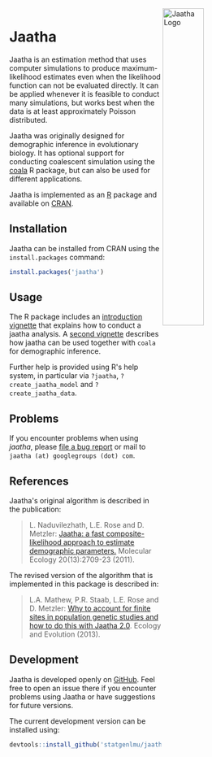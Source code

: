 
<img align="right" alt="Jaatha Logo" width="40%" height="40%" src="https://raw.githubusercontent.com/statgenlmu/jaatha/master/misc/logo.png">


Jaatha
======

Jaatha is an estimation method that uses computer simulations to produce
maximum-likelihood estimates even when the likelihood function can not be
evaluated directly. It can be applied whenever it is feasible to conduct many
simulations, but works best when the data is at least approximately Poisson
distributed.

Jaatha was originally designed for demographic inference in evolutionary
biology. It has optional support for conducting coalescent simulation using
the [coala](https://github.com/statgenlmu/coala) R package, but can also be 
used for different applications.

Jaatha is implemented as an [R](https://www.r-project.org) package and available on
[CRAN](https://cran.r-project.org/package=jaatha).



Installation
------------

Jaatha can be installed from CRAN using the `install.packages` command:

```R
install.packages('jaatha')
```


Usage
-----

The R package includes an 
[introduction vignette](https://cran.r-project.org/package=jaatha/vignettes/jaatha-intro.html) 
that explains how to conduct a jaatha analysis. 
A [second vignette](https://cran.r-project.org/package=jaatha/vignettes/jaatha-evolution.html) 
describes how jaatha can be used together with `coala` for demographic inference.

Further help is provided using R's help system, in particular via `?jaatha`,
`?create_jaatha_model` and `?create_jaatha_data`.


Problems
--------
If you encounter problems when using _jaatha_, please 
[file a bug report](https://github.com/statgenlmu/jaatha/issues) or mail to
`jaatha (at) googlegroups (dot) com`.


References
----------

Jaatha's original algorithm is described in the publication:

> L. Naduvilezhath, L.E. Rose and D. Metzler:
> [Jaatha: a fast composite-likelihood approach to estimate demographic
> parameters.](https://doi.org/10.1111/j.1365-294X.2011.05131.x)
> Molecular Ecology 20(13):2709-23 (2011).

The revised version of the algorithm that is implemented in this package 
is described in:

> L.A. Mathew, P.R. Staab, L.E. Rose and D. Metzler:
> [Why to account for finite sites in population genetic studies and 
> how to do this with Jaatha 2.0](https://doi.org/10.1002/ece3.722). 
> Ecology and Evolution (2013).



Development
-----------

Jaatha is developed openly on [GitHub](https://github.com/statgenlmu/jaatha). 
Feel free to open an issue there if you encounter problems using Jaatha or 
have suggestions for future versions.

The current development version can be installed using:

```R
devtools::install_github('statgenlmu/jaatha')
```

